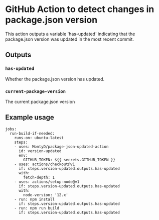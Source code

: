 # GitHub Action to detect changes in package.json version

This action outputs a variable 'has-updated' indicating that the package.json version was updated in the most recent commit.

## Outputs

### `has-updated`

Whether the package.json version has updated.

### `current-package-version`

The current package.json version

## Example usage

```
jobs:
  run-build-if-needed:
    runs-on: ubuntu-latest
    steps:
    - uses: MontyD/package-json-updated-action
      id: version-updated
      env:
        GITHUB_TOKEN: ${{ secrets.GITHUB_TOKEN }}
    - uses: actions/checkout@v1
      if: steps.version-updated.outputs.has-updated
      with:
        fetch-depth: 1
    - uses: actions/setup-node@v1
      if: steps.version-updated.outputs.has-updated
      with:
        node-version: '12.x'
    - run: npm install
      if: steps.version-updated.outputs.has-updated
    - run: npm run build
      if: steps.version-updated.outputs.has-updated
```